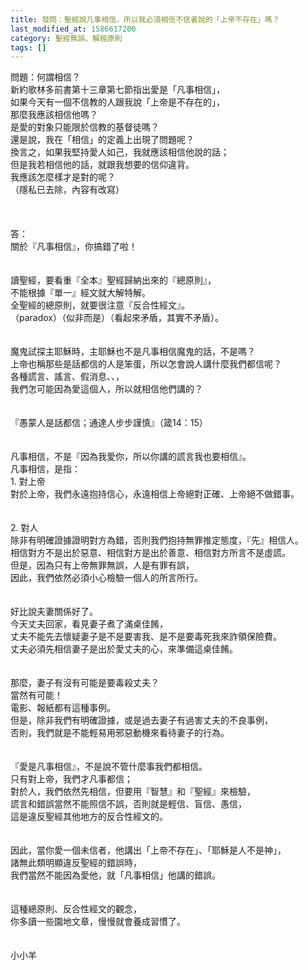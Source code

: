 ```yaml
---
title: 發問：聖經說凡事相信，所以我必須相信不信者說的「上帝不存在」嗎？
last_modified_at: 1586617200
category: 聖經無誤、解經原則
tags: []
---
```


<div>問題：何謂相信？</div>
<div>新約歌林多前書第十三章第七節指出愛是「凡事相信」，</div>
<div>如果今天有一個不信教的人跟我說「上帝是不存在的」，</div>
<div>那麼我應該相信他嗎？</div>
<div>是愛的對象只能限於信教的基督徒嗎？</div>
<div>還是說，我在「相信」的定義上出現了問題呢？</div>
<div>換言之，如果我堅持愛人如己，我就應該相信他說的話；</div>
<div>但是我若相信他的話，就跟我想要的信仰違背。</div>
<div>我應該怎麼樣才是對的呢？</div>
<div>（隱私已去除，內容有改寫）                                                                                                  </div>
<div> </div>
<div> </div>
<div>答：</div>
<div>關於『凡事相信』，你搞錯了啦！</div>
<div> </div>
<div> </div>
<div>讀聖經，要看重『全本』聖經歸納出來的『總原則』，</div>
<div>不能根據『單一』經文就大解特解。</div>
<div>全聖經的總原則，就要很注意『反合性經文』。</div>
<div>（paradox）（似非而是）（看起來矛盾，其實不矛盾）。</div>
<div> </div>
<div> </div>
<div>魔鬼試探主耶穌時，主耶穌也不是凡事相信魔鬼的話，不是嗎？</div>
<div>上帝也稱那些是話都信的人是笨蛋，所以怎會說人講什麼我們都信呢？</div>
<div>各種謊言、謠言、假消息、、，</div>
<div>我們怎可能因為愛這個人，所以就相信他們講的？</div>
<div> </div>
<div> </div>
<div>『愚蒙人是話都信；通達人步步謹慎』（箴14：15）</div>
<div> </div>
<div> </div>
<div>凡事相信，不是『因為我愛你，所以你講的謊言我也要相信』。</div>
<div>凡事相信，是指：</div>
<div>1.<span style="white-space:pre"> </span>對上帝</div>
<div>對於上帝，我們永遠抱持信心，永遠相信上帝絕對正確、上帝絕不做錯事。</div>
<div> </div>
<div> </div>
<div>2.<span style="white-space:pre"> </span>對人</div>
<div>除非有明確證據證明對方為錯，否則我們抱持無罪推定態度，『先』相信人。</div>
<div>相信對方不是出於惡意、相信對方是出於善意、相信對方所言不是虛謊。</div>
<div>但是，因為只有上帝無罪無誤，人是有罪有誤，</div>
<div>因此，我們依然必須小心檢驗一個人的所言所行。</div>
<div> </div>
<div> </div>
<div>好比說夫妻關係好了。</div>
<div>今天丈夫回家，看見妻子煮了滿桌佳餚，</div>
<div>丈夫不能先去懷疑妻子是不是要害我、是不是要毒死我來詐領保險費。</div>
<div>丈夫必須先相信妻子是出於愛丈夫的心，來準備這桌佳餚。</div>
<div> </div>
<div> </div>
<div>那麼，妻子有沒有可能是要毒殺丈夫？</div>
<div>當然有可能！</div>
<div>電影、報紙都有這種事例。</div>
<div>但是，除非我們有明確證據，或是過去妻子有過害丈夫的不良事例，</div>
<div>否則，我們就是不能輕易用邪惡動機來看待妻子的行為。</div>
<div> </div>
<div> </div>
<div>『愛是凡事相信』，不是說不管什麼事我們都相信。</div>
<div>只有對上帝，我們才凡事都信；</div>
<div>對於人，我們依然先相信，但要用『智慧』和『聖經』來檢驗，</div>
<div>謊言和錯誤當然不能照信不誤，否則就是輕信、盲信、愚信，</div>
<div>這是違反聖經其他地方的反合性經文的。</div>
<div> </div>
<div> </div>
<div>因此，當你愛一個未信者，他講出「上帝不存在」、「耶穌是人不是神」，</div>
<div>諸無此類明顯違反聖經的錯誤時，</div>
<div>我們當然不能因為愛他，就「凡事相信」他講的錯誤。</div>
<div> </div>
<div> </div>
<div>這種總原則、反合性經文的觀念，</div>
<div>你多讀一些園地文章，慢慢就會養成習慣了。</div>
<div> </div>
<div> </div>
<div>小小羊</div>
<div> </div>
